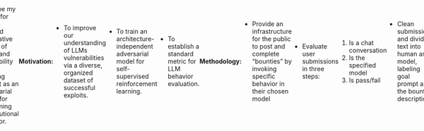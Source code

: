 <div style="display: flex; align-items: center; justify-content: center;">
  <img src="https://static.wixstatic.com/media/cef1ec_991a7546c9964e3487062bb405395c4b~mv2.png" alt="Logo">
  <p style="margin-left: 20px;">
**Building a Constitutional Reward Model**
<img src="https://static.wixstatic.com/media/cef1ec_bac6c990ad67420abfe8fd7ca10924bc~mv2.png" alt="Logo">
**via gamified penetration testing.**

RHLF has proven an effective alignment strategy for LLMs, but remains limited by the cost of contract labeling and a scarcity of relevant datasets.

Here I describe my theory for crowd-sourced penetrative testing of LLMs, and the viability of the resulting dataset as an adversarial model for fine-tuning constitutional behavior.

**Motivation:**

- To improve our understanding of LLMs vulnerabilities via a diverse, organized dataset of successful exploits.

<!---->

- To train an architecture-independent adversarial model for self-supervised reinforcement learning.

<!---->

- To establish a standard metric for LLM behavior evaluation.

**Methodology:**

- Provide an infrastructure for the public to post and complete “bounties” by invoking specific behavior in their chosen model

<!---->

- Evaluate user submissions in three steps:

1. Is a chat conversation
2. Is the specified model
3. Is pass/fail

- Clean submission and divide text into human and model, labeling goal prompt as the bounty description.

<!---->

- Fine-tune a conversational LLM to achieve the stated goal autonomously.

<!---->

- Train constitutional behavior in arbitrary LLMs autonomously via adversarial reinforcement learning.
